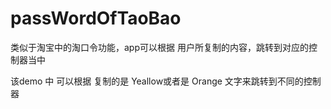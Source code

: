 # passWordOfTaoBao
类似于淘宝中的淘口令功能，app可以根据 用户所复制的内容，跳转到对应的控制器当中

该demo 中 可以根据 复制的是 Yeallow或者是 Orange 文字来跳转到不同的控制器
